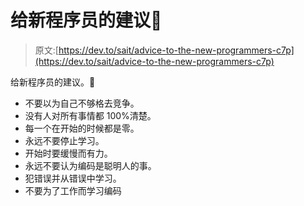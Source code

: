 # 给新程序员的建议👦

> 原文:[https://dev.to/sait/advice-to-the-new-programmers-c7p](https://dev.to/sait/advice-to-the-new-programmers-c7p)

给新程序员的建议。🏁

*   不要以为自己不够格去竞争。
*   没有人对所有事情都 100%清楚。
*   每一个在开始的时候都是零。
*   永远不要停止学习。
*   开始时要缓慢而有力。
*   永远不要认为编码是聪明人的事。
*   犯错误并从错误中学习。
*   不要为了工作而学习编码